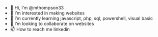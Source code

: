- 👋 Hi, I’m @mthompson33
- 👀 I’m interested in making websites
- 🌱 I’m currently learning javascript, php, sql, powershell, visual basic
- 💞️ I’m looking to collaborate on websites
- 📫 How to reach me linkedin

<!---
mthompson33/mthompson33 is a ✨ special ✨ repository because its `README.md` (this file) appears on your GitHub profile.
You can click the Preview link to take a look at your changes.
--->
